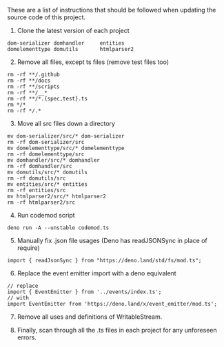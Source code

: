 These are a list of instructions that should be followed when updating the
source code of this project.

1. Clone the latest version of each project

```
dom-serializer domhandler     entities
domelementtype domutils       htmlparser2
```

2. Remove all files, except ts files (remove test files too)

```
rm -rf **/.github
rm -rf **/docs
rm -rf **/scripts
rm -rf **/__*
rm -rf **/*.{spec,test}.ts
rm */*
rm -rf */.*
```

3. Move all src files down a directory

```
mv dom-serializer/src/* dom-serializer
rm -rf dom-serializer/src
mv domelementtype/src/* domelementtype
rm -rf domelementtype/src
mv domhandler/src/* domhandler
rm -rf domhandler/src
mv domutils/src/* domutils
rm -rf domutils/src
mv entities/src/* entities
rm -rf entities/src
mv htmlparser2/src/* htmlparser2
rm -rf htmlparser2/src
```

4. Run codemod script

```
deno run -A --unstable codemod.ts
```

5. Manually fix .json file usages (Deno has readJSONSync in place of require)

```
import { readJsonSync } from "https://deno.land/std/fs/mod.ts";
```

6. Replace the event emitter import with a deno equivalent

```
// replace
import { EventEmitter } from '../events/index.ts';
// with
import EventEmitter from 'https://deno.land/x/event_emitter/mod.ts';
```

7. Remove all uses and definitions of WritableStream.

8. Finally, scan through all the .ts files in each project for any unforeseen errors.
